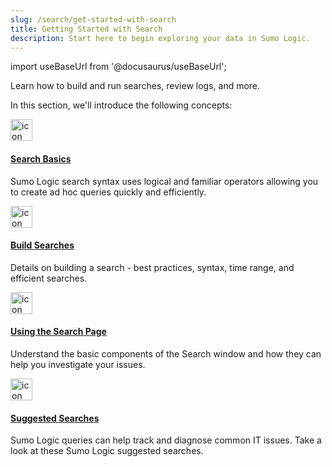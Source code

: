 ```yaml
---
slug: /search/get-started-with-search
title: Getting Started with Search
description: Start here to begin exploring your data in Sumo Logic.
---
```


import useBaseUrl from '@docusaurus/useBaseUrl';

Learn how to build and run searches, review logs, and more.


In this section, we'll introduce the following concepts:

<div className="box-wrapper" markdown="1">
<div className="box smallbox1 card">
  <div className="container">
  <img src={useBaseUrl('img/icons/search.png')} alt="icon" width="35"/><h4><a href="/docs/search/get-started-with-search/search-basics">Search Basics</a></h4>
  <p>Sumo Logic search syntax uses logical and familiar operators allowing you to create ad hoc queries quickly and efficiently.</p>
  </div>
</div>
<div className="box smallbox2 card">
  <div className="container">
  <img src={useBaseUrl('img/icons/search.png')} alt="icon" width="35"/><h4><a href="/docs/search/get-started-with-search/build-search">Build Searches</a></h4>
  <p>Details on building a search - best practices, syntax, time range, and efficient searches.</p>
  </div>
</div>
<div className="box smallbox3 card">
  <div className="container">
  <img src={useBaseUrl('img/icons/search.png')} alt="icon" width="35"/><h4><a href="/docs/search/get-started-with-search/search-page">Using the Search Page</a></h4>
  <p>Understand the basic components of the Search window and how they can help you investigate your issues.</p>
  </div>
</div>
<div className="box smallbox4 card">
  <div className="container">
  <img src={useBaseUrl('img/icons/search.png')} alt="icon" width="35"/><h4><a href="/docs/search/get-started-with-search/suggested-searches">Suggested Searches</a></h4>
  <p>Sumo Logic queries can help track and diagnose common IT issues. Take a look at these Sumo Logic suggested searches.</p>
  </div>
</div>
</div>
